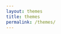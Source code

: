 ```yaml
---
layout: themes
title: themes
permalink: /themes/
---
```



<!---
>
{% assign music = site.pages | where: "title", "Music" | first %}
<a href="{{ music.url | relative_url }}">Music</a>

{% assign The Vegetal World = site.pages | where: "title", "The Vegetal World" | first %}
<a href="{{ /tvw/ | relative_url }}">The Vegetal World</a>
-->

